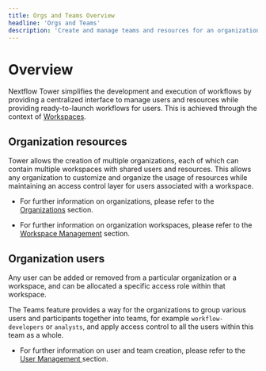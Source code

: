 ```yaml
---
title: Orgs and Teams Overview
headline: 'Orgs and Teams'
description: 'Create and manage teams and resources for an organization.'
---
```


# Overview

Nextflow Tower simplifies the development and execution of workflows by providing a centralized interface to manage users and resources while providing ready-to-launch workflows for users. This is achieved through the context of [Workspaces](../getting-started/workspace.md). 


## Organization resources

Tower allows the creation of multiple organizations, each of which can contain multiple workspaces with shared users and resources. This allows any organization to customize and organize the usage of resources while maintaining an access control layer for users associated with a workspace.


* For further information on organizations, please refer to the [Organizations](./organizations.md) section. 

* For further information on organization workspaces, please refer to the [Workspace Management](./workspace-management.md) section.


## Organization users

Any user can be added or removed from a particular organization or a workspace, and can be allocated a specific access role within that workspace. 

The Teams feature provides a way for the organizations to group various users and participants together into teams, for example `workflow-developers` or `analysts`, and apply access control to all the users within this team as a whole.


* For further information on user and team creation, please refer to the [User Management ](./organizations.md#Members) section.


